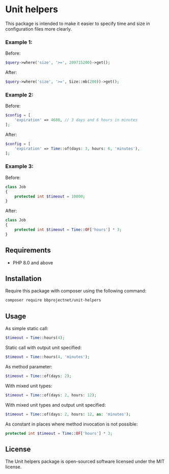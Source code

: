 # Unit helpers

This package is intended to make it easier to specify time and size in configuration files more clearly.

### Example 1:

Before:

```php
$query->where('size', '>=', 209715200)->get();
```

After:

```php
$query->where('size', '>=', Size::mb(200))->get();
```

### Example 2:

Before:

```php
$config = [
	'expiration' => 4680, // 3 days and 6 hours in minutes
];
```

After:

```php
$config = [
	'expiration' => Time::of(days: 3, hours: 6, 'minutes'),
];
```

### Example 3:

Before:

```php
class Job
{
	protected int $timeout = 10800;
}
```

After:

```php
class Job
{
	protected int $timeout = Time::OF['hours'] * 3;
}
```

## Requirements

- PHP 8.0 and above

## Installation

Require this package with composer using the following command:

```bash
composer require bbprojectnet/unit-helpers
```

## Usage

As simple static call:

```php
$timeout = Time::hours(4);
```

Static call with output unit specified:

```php
$timeout = Time::hours(4, 'minutes');
```

As method parameter:

```php
$timeout = Time::of(days: 2);
```

With mixed unit types:

```php
$timeout = Time::of(days: 2, hours: 12);
```

With mixed unit types and output unit specified:

```php
$timeout = Time::of(days: 2, hours: 12, as: 'minutes');
```

As constant in places where method invocation is not possible:

```php
protected int $timeout = Time::OF['hours'] * 3;
```

## License

The Unit helpers package is open-sourced software licensed under the MIT license.
